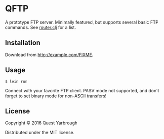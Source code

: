 # QFTP

A prototype FTP server. Minimally featured, but supports several basic FTP commands. See [router.clj](src/qftp/router.clj) for a list.

## Installation

Download from http://example.com/FIXME.

## Usage

    $ lein run

Connect with your favorite FTP client. PASV mode not supported, and don't forget to set binary mode for non-ASCII transfers!

## License

Copyright © 2016 Quest Yarbrough

Distributed under the MIT license.
